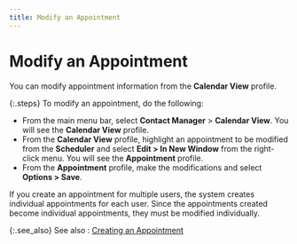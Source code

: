 ```yaml
---
title: Modify an Appointment
---
```


# Modify an Appointment


You can modify appointment information from the **Calendar 
 View** profile.


{:.steps}
To modify an appointment, do the following:

- From the main  menu bar, select **Contact Manager**  > **Calendar View**. You will see  the **Calendar View** profile.
- From the **Calendar View** profile, highlight an  appointment to be modified from the **Scheduler**  and select **Edit &gt; In New Window**  from the right-click menu. You will see the **Appointment**  profile.
- From the **Appointment** profile, make the modifications  and select **Options &gt; Save**.



If you create an appointment for multiple users, the system creates  individual appointments for each user. Since the appointments created  become individual appointments, they must be modified individually.


{:.see_also}
See also
: [Creating an  Appointment]({{site.cm_baseurl}}/appointments/create-an-appointment/creating_an_appointment.html)
